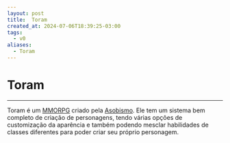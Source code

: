 ```yaml
---
layout: post
title:  Toram
created_at: 2024-07-06T18:39:25-03:00
tags:
  - v0
aliases:
  - Toram
---
```

# Toram
----

Toram é um [MMORPG](_insight/2024-07-07-MMORPG.md) criado pela [Asobismo](2024-07-08-Asobismo.md). Ele tem um sistema bem completo de criação de personagens, tendo várias opções de customização da aparência e também podendo mesclar habilidades de classes diferentes para poder criar seu próprio personagem. 


